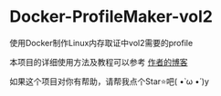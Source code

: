 # Docker-ProfileMaker-vol2

使用Docker制作Linux内存取证中vol2需要的profile

本项目的详细使用方法及教程可以参考 [作者的博客](https://goodlunatic.github.io/posts/761da51/)

如果这个项目对你有帮助，请帮我点个Star⭐吧( •̀ ω •́ )y
